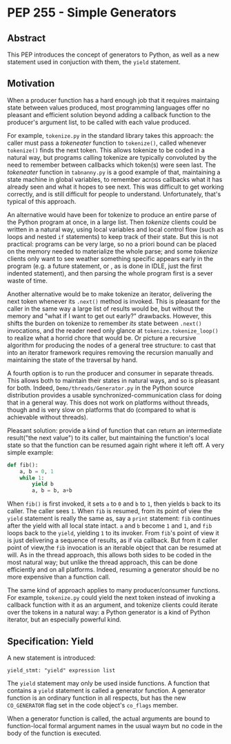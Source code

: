 # PEP 255 - Simple Generators

## Abstract

This PEP introduces the concept of generators to Python, as well as a new statement used in conjuction with them,
the `yield` statement.

## Motivation

When a producer function has a hard enough job that it requires maintaing state between values produced, most programming
languages offer no pleasant and efficient solution beyond adding a callback function to the producer's argument list, 
to be called with each value produced.

For example, `tokenize.py` in the standard library takes this approach: the caller must pass a _tokeneater_ function to
`tokenize()`, called whenever `tokenize()` finds the next token. This allows tokenize to be coded in a natural way, but
programs calling tokenize are typically convoluted by the need to remember between callbacks which token(s) were seen
last. The _tokeneater_ function in `tabnanny.py` is a good example of that, maintaining a state machine in global 
variables, to remember across callbacks what it has already seen and what it hopes to see next. This was difficult to get
working correctly, and is still difficult for people to understand. Unfortunately, that's typical of this approach.

An alternative would have been for tokenize to produce an entire parse of the Python program at once, in a large list.
Then _tokenize_ clients could be written in a natural way, using local variables and local control flow (such as loops and
nested `if` statements) to keep track of their state. But this is not practical: programs can be very large, so no a priori
bound can be placed on the memory needed to materialize the whole parse; and some _tokenize_ clients only want to see
weather something specific appears early in the program (e.g. a future statement, or , as is done in IDLE, just the first
indented statement), and then parsing the whole program first is a sever waste of time.

Another alternative would be to make tokenize an iterator, delivering the next token whenever its `.next()` method is
invoked. This is pleasant for the caller in the same way a large list of results would be, but without the memory and
"what if I want to get out early?" drawbacks. However, this shifts the burden on tokenize to remember _its_ state 
between `.next()` invocations, and the reader need only glance at `tokenize.tokenize_loop()` to realize what a horrid
chore that would be. Or picture a recursive algorithm for producing the nodes of a general tree structure: to cast that 
into an iterator framework requires removing the recursion manually and maintaining the state of the traversal by hand.

A fourth option is to run the producer and consumer in separate threads. This allows both to maintain their states in 
natural ways, and so is pleasant for both. Indeed, `Demo/threads/Generator.py` in the Python source distribution provides
a usable synchronized-communication class for doing that in a general way. This does not work on platforms without threads,
though and is very slow on platforms that do (compared to what is achievable without threads).

Pleasant solution: provide a kind of function that can return an intermediate result("the next value") to its caller, but 
maintaining the function's local state so that the function can be resumed again right where it left off. A very simple 
example:

```python
def fib():
    a, b = 0, 1
    while 1:
        yield b
        a, b = b, a+b
```

When `fib()` is first invoked, it sets `a` to `0` and `b` to `1`, then yields `b` back to its caller. The caller sees `1`. When `fib` is
resumed, from its point of view the `yield` statement is really the same as, say a `print` statement: `fib` continues after
the yield with all local state intact. `a` and `b` become `1` and `1`, and `fib` loops back to the `yield`, yielding `1` to its
invoker. From `fib`'s point of view it is just delivering a sequence of results, as if via callback. But from it caller point of 
view,the `fib` invocation is an iterable object that can be resumed at will. As in the thread approach, this allows both sides
to be coded in the most natural way; but unlike the thread approach, this can be done efficiently and on all platforms. Indeed,
resuming a generator should be no more expensive than a function call.

The same kind of approach applies to many producer/consumer functions. For example, `tokenize.py` could yield the next token 
instead of invoking a callback function with it as an argument, and tokenize clients could iterate over the tokens in a natural
way: a Python generator is a kind of Python iterator, but an especially powerful kind.

## Specification: Yield

A new statement is introduced:

```
yield_stmt: "yield" expression list
```

The `yield` statement may only be used inside functions. A function that contains a `yield` statement is called a generator function.
A generator function is an ordinary function in all respects, but has the new `CO_GENERATOR` flag set in the code object's `co_flags`
member.

When a generator function is called, the actual arguments are bound to function-local formal argument names in the usual waym but
no code in the body of the function is executed. 
